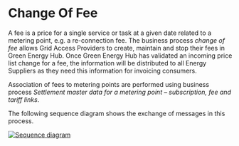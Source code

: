 # Change Of Fee

A fee is a price for a single service or task at a given date related to a metering point, e.g. a re-connection fee. The business process _change of fee_ allows Grid Access Providers to create, maintain and stop their fees in Green Energy Hub. Once Green Energy Hub has validated an incoming price list change for a fee, the information will be distributed to all Energy Suppliers as they need this information for invoicing consumers.

Association of fees to metering points are performed using business process _Settlement master data for a metering point –
subscription, fee and tariff links_.

The following sequence diagram shows the exchange of messages in this process.

<!-- In order to update this image:
  1. Go to `https://mermaid-js.github.io/mermaid-live-editor/`
  2. Paste the content of the *.mermaid file for the business process (located next to this file)
  3. Add ALT text for link required by MD lint check
  4. Update the sequence diagram in the online editor
  5. Update change-of-subscription.mermaid
  6. Update the link below using the "Copy Markdown" button in the online editor
-->
[![Sequence diagram](https://mermaid.ink/img/eyJjb2RlIjoic2VxdWVuY2VEaWFncmFtXG4gICAgcGFydGljaXBhbnQgTyBhcyBTeXN0ZW0gT3BlcmF0b3IvR3JpZCBBY2Nlc3MgUHJvdmlkZXJcbiAgICBwYXJ0aWNpcGFudCBHRUggYXMgR3JlZW4gRW5lcmd5IEh1YlxuICAgIHBhcnRpY2lwYW50IFMgYXMgRW5lcmd5IFN1cHBsaWVyXG5cbiAgICBhY3RpdmF0ZSBPXG4gICAgYWN0aXZhdGUgR0VIXG4gICAgTy0-PkdFSDogVXBkYXRlIHByaWNlIGxpc3RcbiAgICBHRUgtPj5POiBBcHByb3ZlIHVwZGF0ZSBvZiBwcmljZSBsaXN0XG4gICAgR0VILT4-TzogUmVqZWN0IHVwZGF0ZSBvZiBwcmljZSBsaXN0XG4gICAgZGVhY3RpdmF0ZSBPXG5cbiAgICBhY3RpdmF0ZSBTXG4gICAgR0VILT4-UzogSW5mb3JtYXRpb24gYWJvdXQgdGhlIHVwZGF0ZSBvZiBwcmljZSBsaXN0XG4gICAgTm90ZSBvdmVyIEdFSCwgUzogSWYgZmVlIGlzIGJlaW5nIHN0b3BwZWRcbiAgICBHRUgtPj5TOiBJbmZvcm1hdGlvbiBhYm91dCBjb25uZWN0aW9ucyBvbiB0aGUgbWV0ZXJpbmcgcG9pbnRcbiAgICBkZWFjdGl2YXRlIEdFSFxuICAgIGRlYWN0aXZhdGUgU1xuXG4iLCJtZXJtYWlkIjp7fSwidXBkYXRlRWRpdG9yIjpmYWxzZX0)](https://mermaid-js.github.io/mermaid-live-editor/#/edit/eyJjb2RlIjoic2VxdWVuY2VEaWFncmFtXG4gICAgcGFydGljaXBhbnQgTyBhcyBTeXN0ZW0gT3BlcmF0b3IvR3JpZCBBY2Nlc3MgUHJvdmlkZXJcbiAgICBwYXJ0aWNpcGFudCBHRUggYXMgR3JlZW4gRW5lcmd5IEh1YlxuICAgIHBhcnRpY2lwYW50IFMgYXMgRW5lcmd5IFN1cHBsaWVyXG5cbiAgICBhY3RpdmF0ZSBPXG4gICAgYWN0aXZhdGUgR0VIXG4gICAgTy0-PkdFSDogVXBkYXRlIHByaWNlIGxpc3RcbiAgICBHRUgtPj5POiBBcHByb3ZlIHVwZGF0ZSBvZiBwcmljZSBsaXN0XG4gICAgR0VILT4-TzogUmVqZWN0IHVwZGF0ZSBvZiBwcmljZSBsaXN0XG4gICAgZGVhY3RpdmF0ZSBPXG5cbiAgICBhY3RpdmF0ZSBTXG4gICAgR0VILT4-UzogSW5mb3JtYXRpb24gYWJvdXQgdGhlIHVwZGF0ZSBvZiBwcmljZSBsaXN0XG4gICAgTm90ZSBvdmVyIEdFSCwgUzogSWYgZmVlIGlzIGJlaW5nIHN0b3BwZWRcbiAgICBHRUgtPj5TOiBJbmZvcm1hdGlvbiBhYm91dCBjb25uZWN0aW9ucyBvbiB0aGUgbWV0ZXJpbmcgcG9pbnRcbiAgICBkZWFjdGl2YXRlIEdFSFxuICAgIGRlYWN0aXZhdGUgU1xuXG4iLCJtZXJtYWlkIjp7fSwidXBkYXRlRWRpdG9yIjpmYWxzZX0)
